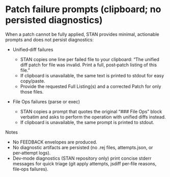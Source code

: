 # Patch failure prompts (clipboard; no persisted diagnostics)

When a patch cannot be fully applied, STAN provides minimal, actionable prompts and does not persist diagnostics:

- Unified‑diff failures
  - STAN copies one line per failed file to your clipboard: “The unified diff patch for file <path> was invalid. Print a full, post‑patch listing of this file.”
  - If clipboard is unavailable, the same text is printed to stdout for easy copy/paste.
  - Provide the requested Full Listing(s) and a corrected Patch for only those files.

- File Ops failures (parse or exec)
  - STAN copies a prompt that quotes the original “### File Ops” block verbatim and asks to perform the operation with unified diffs instead.
  - If clipboard is unavailable, the same prompt is printed to stdout.

Notes
- No FEEDBACK envelopes are produced.
- No diagnostic artifacts are persisted (no .rej files, attempts.json, or per‑attempt logs).
- Dev‑mode diagnostics (STAN repository only) print concise stderr messages for quick triage (git apply attempts, jsdiff per‑file reasons, file‑ops failures).
